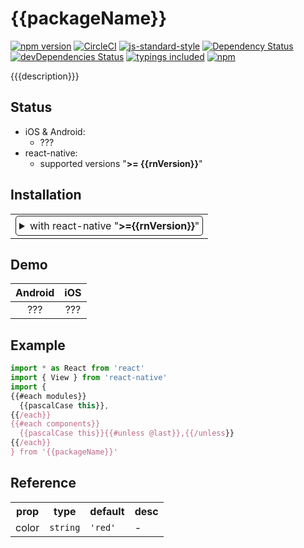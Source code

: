 <!-- Bootstrapped with make-react-native-package v{{mrnpVersion}} -->

# {{packageName}}
[![npm version](https://badge.fury.io/js/{{packageName}}.svg)](https://badge.fury.io/js/{{packageName}})
[![CircleCI](https://circleci.com/gh/{{githubUsername}}/{{packageName}}.svg?style=svg)](https://circleci.com/gh/{{githubUsername}}/{{packageName}})
[![js-standard-style](https://img.shields.io/badge/code%20style-standard-brightgreen.svg)](https://github.com/standard/standard)
[![Dependency Status](https://david-dm.org/{{npmUsername}}/{{packageName}}.svg)](https://david-dm.org/{{npmUsername}}/{{packageName}})
[![devDependencies Status](https://david-dm.org/{{npmUsername}}/{{packageName}}/dev-status.svg)](https://david-dm.org/{{npmUsername}}/{{packageName}}?type=dev)
[![typings included](https://img.shields.io/badge/typings-included-brightgreen.svg?t=1495378566925)](package.json)
[![npm](https://img.shields.io/npm/l/express.svg)](https://www.npmjs.com/package/{{packageName}})

{{{description}}}

## Status

- iOS & Android:
  - ???
- react-native:
  - supported versions "<strong>&gt;= {{rnVersion}}</strong>"

## Installation

<table>
<td>
<details style="border: 1px solid; border-radius: 5px; padding: 5px">
  <summary>with react-native "<strong>&gt;={{rnVersion}}</strong>"</summary>

### 0. Setup Swift and Kotlin

- Open your iOS project in Xcode and create empty Swift file and bridging header to enable Swift support
{{#if usesSwiftUI}}
- Remove `"\"$(TOOLCHAIN_DIR)/usr/lib/swift-5.0/$(PLATFORM_NAME)\""`, line from `LIBRARY_SEARCH_PATHS` in `project.pbxproj` file.
{{/if}}
{{#if usesJetpackCompose}}
- Modify `android/build.gradle`:

  ```diff
  buildscript {
    ext {
  -   buildToolsVersion = "28.0.3"
  -   minSdkVersion = 16
  -   compileSdkVersion = 28
  -   targetSdkVersion = 28
  +   buildToolsVersion = "{{buildToolsVersion}}"
  +   minSdkVersion = {{minSdkVersion}}
  +   compileSdkVersion = {{compileSdkVersion}}
  +   targetSdkVersion = {{targetSdkVersion}}
  +   kotlinVersion = "{{kotlinVersion}}"
  +   composeVersion = "{{composeVersion}}"
    }
  ...

    dependencies {
  -   classpath("com.android.tools.build:gradle:3.5.2")
  +   classpath("com.android.tools.build:gradle:{{buildToolsPluginVersion}}")
  +   classpath("org.jetbrains.kotlin:kotlin-gradle-plugin:${kotlinVersion}")
      ...
  ```
- Modify `android/gradle/wrapper/gradle-wrapper.properties`:

  ```diff
  -  distributionUrl=https\://services.gradle.org/distributions/gradle-6.0.1-all.zip
  +  distributionUrl=https\://services.gradle.org/distributions/gradle-{{gradleWrapperVersion}}-all.zip
  ```
{{else}}
- Modify `android/build.gradle`:

  ```diff
  buildscript {
    ext {
      ...
  +   kotlinVersion = "{{kotlinVersion}}"
    }
  ...

    dependencies {
  +   classpath("org.jetbrains.kotlin:kotlin-gradle-plugin:${kotlinVersion}")
      ...
  ```
{{/if}}

### 1. Install latest version from npm

`$ npm i {{packageName}} -S`

### 2. Install pods

`$ cd ios && pod install && cd ..`

</details>
</td>
</table>

## Demo

 Android                                       |  iOS
:---------------------------------------------:|:---------------------------------------------:
???  |  ???

## Example

```jsx
import * as React from 'react'
import { View } from 'react-native'
import {
{{#each modules}}
  {{pascalCase this}},
{{/each}}
{{#each components}}
  {{pascalCase this}}{{#unless @last}},{{/unless}}
{{/each}}
} from '{{packageName}}'

```

## Reference

<table>
  <tr>
    <th>prop</th>
    <th>type</th>
    <th>default</th>
    <th>desc</th>
  </tr>
  <tr>
    <td>color</td>
    <td><code>string</code></td>
    <td><code>'red'</code></td>
    <td>-</td>
  </tr>
</table>
